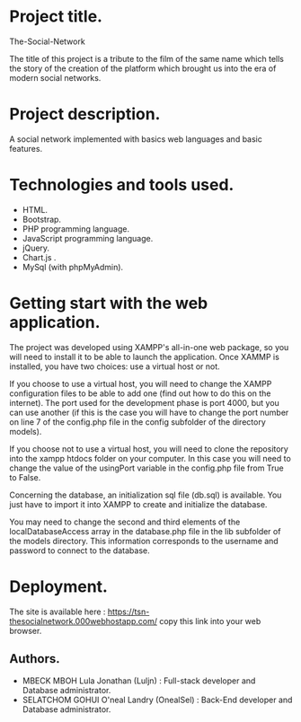 # Project title.

The-Social-Network

The title of this project is a tribute to the film of the same name which tells the story of the creation of the platform which brought us into the era of modern social networks.


# Project description.

A social network implemented with basics web languages and basic features.


# Technologies and tools used.

- HTML.
- Bootstrap.
- PHP programming language.
- JavaScript programming language.
- jQuery.
- Chart.js .
- MySql (with phpMyAdmin).


# Getting start with the web application.

The project was developed using XAMPP's all-in-one web package, so you will need to install it to be able to launch the application.
Once XAMMP is installed, you have two choices: use a virtual host or not.

If you choose to use a virtual host, you will need to change the XAMPP configuration files to be able to add one (find out how to do this on the internet). The port used for the development phase is port 4000, but you can use another (if this is the case you will have to change the port number on line 7 of the config.php file in the config subfolder of the directory models).

If you choose not to use a virtual host, you will need to clone the repository into the xampp htdocs folder on your computer. In this case you will need to change the value of the usingPort variable in the config.php file from True to False.

Concerning the database, an initialization sql file (db.sql) is available. You just have to import it into XAMPP to create and initialize the database.

You may need to change the second and third elements of the localDatabaseAccess array in the database.php file in the lib subfolder of the models directory. This information corresponds to the username and password to connect to the database.


# Deployment.

The site is available here : https://tsn-thesocialnetwork.000webhostapp.com/
copy this link into your web browser.


## Authors.

- MBECK MBOH Lula Jonathan (Luljn) : Full-stack developer and Database administrator.
- SELATCHOM GOHUI O'neal Landry (OnealSel) : Back-End developer and Database administrator.
